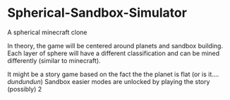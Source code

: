 # Spherical-Sandbox-Simulator
A spherical minecraft clone

In theory, the game will be centered around planets and sandbox building. Each layer of sphere will have a different classification and can be mined differently (similar to minecraft).


It might be a story game based on the fact the the planet is flat (or is it.... *dundundun*)
Sandbox easier modes are unlocked by playing the story (possibly)
2

